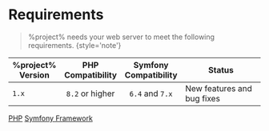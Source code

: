 # Requirements

> %project% needs your web server to meet the following requirements.
> {style='note'}

| **%project% <br/>Version** | **PHP <br/>Compatibility** | **Symfony <br/>Compatibility** | **Status**                 |
|----------------------------|:--------------------------:|:------------------------------:|----------------------------|
| `1.x`                      |      `8.2`  or higher      |        `6.4` and `7.x`         | New features and bug fixes |

<seealso>
  <category ref="related">
    <a href="Installation.md" />
    <a href="Configuration.md" />
  </category>
  <category ref="external">
    <a href="https://www.php.net">PHP</a>
    <a href="https://www.symfony.com">Symfony Framework</a>
  </category>
</seealso>
